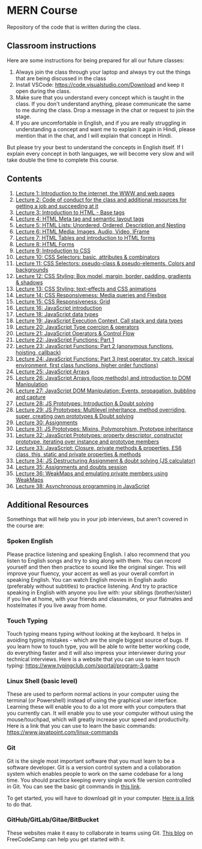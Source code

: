 # MERN Course
Repository of the code that is written during the class.

## Classroom instructions
Here are some instructions for being prepared for all our future classes:

1. Always join the class through your laptop and always try out the things that are being discussed in the class
2. Install VSCode: https://code.visualstudio.com/Download and keep it open during the class.
3. Make sure that you understand every concept which is taught in the class. If you don't understand anything, please communicate the same to me during the class. Drop a message in the chat or request to join the stage.
4. If you are uncomfortable in English, and if you are really struggling in understanding a concept and want me to explain it again in Hindi, please mention that in the chat, and I will explain that concept in Hindi.

But please try your best to understand the concepts in English itself. If I explain every concept in both languages, we will become very slow and will take double the time to complete this course.

## Contents
1. [Lecture 1: Introduction to the internet, the WWW and web pages](Lecture01/)
1. [Lecture 2: Code of conduct for the class and additional resources for getting a job and succeeding at it](Lecture02/)
1. [Lecture 3: Introduction to HTML - Base tags](Lecture03/)
1. [Lecture 4: HTML Meta tag and semantic layout tags](Lecture04/)
1. [Lecture 5: HTML Lists: Unordered, Ordered, Description and Nesting](Lecture05/)
1. [Lecture 6: HTML Media: Images, Audio, Video, IFrame](Lecture06/)
1. [Lecture 7: HTML Tables and introduction to HTML forms](Lecture07/)
1. [Lecture 8: HTML Forms](Lecture08/)
1. [Lecture 9: Introduction to CSS](Lecture09/)
1. [Lecture 10: CSS Selectors: basic, attributes & combinators](Lecture10/)
1. [Lecture 11: CSS Selectors: pseudo-class & pseudo-elements. Colors and backgrounds](Lecture11/)
1. [Lecture 12: CSS Styling: Box model, margin, border, padding, gradients & shadows](Lecture12/)
1. [Lecture 13: CSS Styling: text-effects and CSS animations](Lecture13/)
1. [Lecture 14: CSS Responsiveness: Media queries and Flexbox](Lecture14/)
1. [Lecture 15: CSS Responsiveness: Grid](Lecture15/)
1. [Lecture 16: JavaScript introduction](Lecture16/)
1. [Lecture 18: JavaScript data types](Lecture18/)
1. [Lecture 19: JavaScript Execution Context, Call stack and data types](Lecture19/)
1. [Lecture 20: JavaScript Type coercion & operators](Lecture20/)
1. [Lecture 21: JavaScript Operators & Control Flow](Lecture21/)
1. [Lecture 22: JavaScript Functions: Part 1](Lecture22/)
1. [Lecture 23: JavaScript Functions: Part 2 (anonymous functions, hoisting, callback)](Lecture23/)
1. [Lecture 24: JavaScript Functions: Part 3 (rest operator, try catch, lexical environment, first class functions, higher order functions)](Lecture24/)
1. [Lecture 25: JavaScript Arrays](Lecture25/)
1. [Lecture 26: JavaScript Arrays (loop methods) and introduction to DOM Manipulation](Lecture26/)
1. [Lecture 27: JavaScript DOM Manipulation: Events, propagation, bubbling and capture](Lecture27/)
1. [Lecture 28: JS Prototypes: Introduction & Doubt solving](Lecture28/)
1. [Lecture 29: JS Prototypes: Multilevel inheritance, method overriding, super, creating own prototypes & Doubt solving](Lecture29/)
1. [Lecture 30: Assignments](Lecture30/)
1. [Lecture 31: JS Prototypes: Mixins, Polymorphism, Prototype inheritance](Lecture31/)
1. [Lecture 32: JavaScript Prototypes: property descriptor, constructor prototype, iterating over instance and prototype members](Lecture32/)
1. [Lecture 33: JavaScript: Closure, private methods & properties, ES6 class, this, static and private properties & methods](Lecture33/)
1. [Lecture 34: JS Destructuring Assignment & doubt solving (JS calculator)](Lecture34/)
1. [Lecture 35: Assignments and doubts session](#)
1. [Lecture 36: WeakMaps and emulating private members using WeakMaps](Lecture36/)
1. [Lecture 38: Asynchronous programming in JavaScript](Lecture38/)

## Additional Resources

Somethings that will help you in your job interviews, but aren't covered in the course are:

### Spoken English
Please practice listening and speaking English. I also recommend that you listen to English songs and try to sing along with them. You can record yourself and then then practice to sound like the original singer. This will improve your fluency, your accent as well as your overall comfort in speaking English. You can watch English movies in English audio (preferably without subtitles) to practice listening. And try to practice speaking in English with anyone you live with: your siblings (brother/sister) if you live at home, with your friends and classmates, or your flatmates and hostelmates if you live away from home.

### Touch Typing
Touch typing means typing without looking at the keyboard. It helps in avoiding typing mistakes - which are the single biggest source of bugs. If you learn how to touch type, you will be able to write better working code, do everything faster and it will also impress your interviewer during your technical interviews. Here is a website that you can use to learn touch typing: https://www.typingclub.com/sportal/program-3.game

### Linux Shell (basic level)
These are used to perform normal actions in your computer using the terminal (or Powershell) instead of using the graphical user interface. Learning these will enable you to do a lot more with your computers that you currently can. It will enable you to use your computer without using the mouse/touchpad, which will greatly increase your speed and productivity. Here is a link that you can use to learn the basic commands: https://www.javatpoint.com/linux-commands

### Git
Git is the single most important software that you must learn to be a software developer. Git is a version control system and a collaboration system which enables people to work on the same codebase for a long time. You should practice keeping every single work file version controlled in Git. You can see the basic git commands in [this link](https://confluence.atlassian.com/bitbucketserver/basic-git-commands-776639767.html#:~:text=%20%20%20%20Git%20task%20%20,clone%20username%40host%3A%2Fpath%2Fto%2Freposit%20...%20%2021%20more%20rows%20).

To get started, you will have to download git in your computer. [Here is a link](https://git-scm.com/download) to do that.

### GitHub/GitLab/Gitae/BitBucket
These websites make it easy to collaborate in teams using Git. [This blog](https://www.freecodecamp.org/news/how-to-use-basic-git-and-github-commands/) on FreeCodeCamp can help you get started with it.
